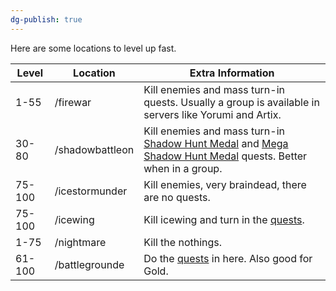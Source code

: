 ```yaml
---
dg-publish: true
---
```


Here are some locations to level up fast.

| Level  | Location        | Extra Information                                                                                                                                                                                                                        |
| ------ | --------------- | ---------------------------------------------------------------------------------------------------------------------------------------------------------------------------------------------------------------------------------------- |
| 1-55   | /firewar        | Kill enemies and mass turn-in quests. Usually a group is available in servers like Yorumi and Artix.                                                                                                                                     |
| 30-80  | /shadowbattleon | Kill enemies and mass turn-in [Shadow Hunt Medal](http://aqwwiki.wikidot.com/gravelyn-s-quests#ShadowBattleon) and [Mega Shadow Hunt Medal](http://aqwwiki.wikidot.com/gravelyn-s-quests#ShadowBattleon) quests. Better when in a group. |
| 75-100 | /icestormunder  | Kill enemies, very braindead, there are no quests.                                                                                                                                                                                       |
| 75-100 | /icewing        | Kill icewing and turn in the [quests](http://aqwwiki.wikidot.com/king-rimescar-s-quests).                                                                                                                                                |
| 1-75   | /nightmare      | Kill the nothings.                                                                                                                                                                                                                       |
| 61-100 | /battlegrounde  | Do the [quests](http://aqwwiki.wikidot.com/eagle-s-reach-s-quests) in here. Also good for Gold.                                                                                                                                          |

